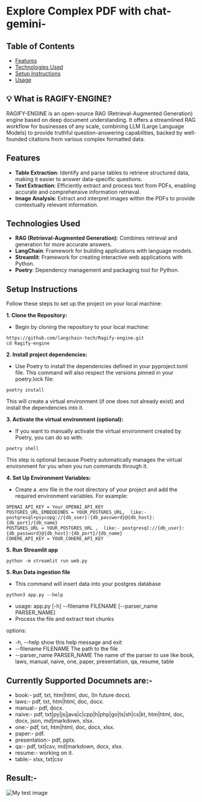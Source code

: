 # Explore Complex PDF with chat-gemini-

## Table of Contents

- [Features](#features)
- [Technologies Used](#technologies-used)
- [Setup Instructions](#setup-instructions)
- [Usage](#usage)

## 💡 What is RAGIFY-ENGINE?

RAGIFY-ENGINE is an open-source RAG (Retrieval-Augmented Generation) engine based on deep document understanding. It offers a streamlined RAG workflow for businesses of any scale, combining LLM (Large Language Models) to provide truthful question-answering capabilities, backed by well-founded citations from various complex formatted data.




## Features
- **Table Extraction**: Identify and parse tables to retrieve structured data, making it easier to answer data-specific questions.
- **Text Extraction**: Efficiently extract and process text from PDFs, enabling accurate and comprehensive information retrieval.
- **Image Analysis**: Extract and interpret images within the PDFs to provide contextually relevant information.

## Technologies Used
- **RAG (Retrieval-Augmented Generation)**: Combines retrieval and generation for more accurate answers.
- **LangChain**: Framework for building applications with language models.
- **Streamlit**: Framework for creating interactive web applications with Python.
- **Poetry**: Dependency management and packaging tool for Python.

## Setup Instructions

Follow these steps to set up the project on your local machine:

**1. Clone the Repository:**
- Begin by cloning the repository to your local machine:
```
https://github.com/langchain-tech/Ragify-engine.git
cd Ragify-engine
```

**2. Install project dependencies:**
- Use Poetry to install the dependencies defined in your pyproject.toml file. This command will also respect the versions pinned in your poetry.lock file:
```
poetry install
```
This will create a virtual environment (if one does not already exist) and install the dependencies into it.


**3. Activate the virtual environment (optional):**
- If you want to manually activate the virtual environment created by Poetry, you can do so with:
```
poetry shell
```
This step is optional because Poetry automatically manages the virtual environment for you when you run commands through it.


**4. Set Up Environment Variables:**
- Create a .env file in the root directory of your project and add the required environment variables. For example:
```
OPENAI_API_KEY = Your_OPENAI_API_KEY
POSTGRES_URL_EMBEDDINDS = YOUR_POSTGRES_URL,  like:-postgresql+psycopg://{db_user}:{db_password}@{db_host}:{db_port}/{db_name}
POSTGRES_URL = YOUR_POSTGRES_URL ,  like:- postgresql://{db_user}:{db_password}@{db_host}:{db_port}/{db_name}
COHERE_API_KEY = YOUR_COHERE_API_KEY
```

**5. Run Streamlit app**
```
python -m streamlit run web.py
```

**5. Run Data ingestion file**
- This command will insert data into your postgres database
```
python3 app.py --help
```
- usage: app.py [-h] --filename FILENAME [--parser_name PARSER_NAME]
- Process the file and extract text chunks

options:
-  -h, --help                      show this help message and exit
-  --filename FILENAME             The path to the file
-  --parser_name PARSER_NAME       The name of the parser to use like book, laws, manual, naive, one, paper, presentation, qa, resume, table


## Currently Supported Documnets are:-
- book:-   pdf, txt, htm|html, doc, (In future docx).
- laws:-   pdf, txt, htm|html, doc, docx.
- manual:- pdf, docx.
- naive:-  pdf, txt|py|js|java|c|cpp|h|php|go|ts|sh|cs|kt, htm|html, doc, docx, json, md|markdown, xlsx.
- one:-    pdf, txt, htm|html, doc, docx, xlsx.
- paper:-  pdf.
- presentation:-  pdf, pptx.
- qa:-     pdf, txt|csv, md|markdown, docx, xlsx.
- resume:- working on it.
- table:-  xlsx, txt|csv

## Result:-
![My test image](readme_img/test1.png)